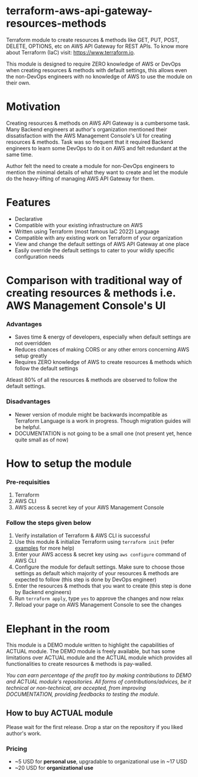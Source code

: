 # terraform-aws-api-gateway-resources-methods

Terraform module to create resources & methods like GET, PUT, POST, DELETE, OPTIONS, etc on AWS API Gateway for REST APIs. To know more about Terraform (IaC) visit: https://www.terraform.io.

This module is designed to require ZERO knowledge of AWS or DevOps when creating resources & methods with default settings, this allows even the non-DevOps engineers with no knowledge of AWS to use the module on their own.

# Motivation

Creating resources & methods on AWS API Gateway is a cumbersome task. Many Backend engineers at author's organization mentioned their dissatisfaction with the AWS Management Console's UI for creating resources & methods. Task was so frequent that it required Backend engineers to learn some DevOps to do it on AWS and felt redundant at the same time.


Author felt the need to create a module for non-DevOps engineers to mention the minimal details of what they want to create and let the module do the heavy-lifting of managing AWS API Gateway for them.

# Features

- Declarative
- Compatible with your existing infrastructure on AWS
- Written using Terraform (most famous IaC 2022) Language
- Compatible with any existing work on Terraform of your organization
- View and change the default settings of AWS API Gateway at one place
- Easily override the default settings to cater to your wildly specific configuration needs

# Comparison with traditional way of creating resources & methods i.e. AWS Management Console's UI

### Advantages
- Saves time & energy of developers, especially when default settings are not overridden
- Reduces chances of making CORS or any other errors concerning AWS setup greatly
- Requires ZERO knowledge of AWS to create resources & methods which follow the default settings

Atleast 80% of all the resources & methods are observed to follow the default settings.

### Disadvantages
- Newer version of module might be backwards incompatible as Terraform Language is a work in progress. Though migration guides will be helpful.
- DOCUMENTATION is not going to be a small one (not present yet, hence quite small as of now)

# How to setup the module

### Pre-requisities
1. Terraform
2. AWS CLI
3. AWS access & secret key of your AWS Management Console

### Follow the steps given below

1. Verify installation of Terraform & AWS CLI is successful
2. Use this module & initialize Terraform using `terraform init` (refer [examples](./examples) for more help)
3. Enter your AWS access & secret key using `aws configure` command of AWS CLI
4. Configure the module for default settings. Make sure to choose those settings as default which majority of your resources & methods are expected to follow (this step is done by DevOps engineer)
5. Enter the resources & methods that you want to create (this step is done by Backend engineers)
6. Run `terraform apply`, type `yes` to approve the changes and now relax
7. Reload your page on AWS Management Console to see the changes

# Elephant in the room

This module is a DEMO module written to highlight the capabilities of ACTUAL module. The DEMO module is freely available, but has some limitations over ACTUAL module and the ACTUAL module which provides all functionalities to create resources & methods is pay-walled.

*You can earn percentage of the profit too by making contributions to DEMO and ACTUAL module's repositories. All forms of contributions/advices, be it technical or non-technical, are accepted, from improving DOCUMENTATION, providing feedbacks to testing the module.*

## How to buy ACTUAL module

Please wait for the first release. Drop a star on the repository if you liked author's work.

### Pricing

- ~5 USD for **personal use**, upgradable to organizational use in ~17 USD
- ~20 USD for **organizational use**
